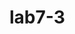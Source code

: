 # lab7-3
<html>
<head>
<meta charset="UTF-8" />
<script>
 {
            let number = window.prompt("too ug")
            if (number == 2) {
                console.log(2);
                return false;
            }
            for (i = 2; i <= parseInt(number); i++) {
                let isPrime = true;
                let sum = 0;
                let counter = 0;
                for (j = 2; j < parseInt(i / 2); j++) {
                    if (i != j) {
                        if (i % j == 0) {
                            isPrime = false;
                        }
                    }
                }
                if (isPrime) {
                    console.log(i);
                    sum = sum + i;
                }

            }
            console.log('niilber is: ' + sum);

        }
</script>
</head>
<body>
</body>
</html>
